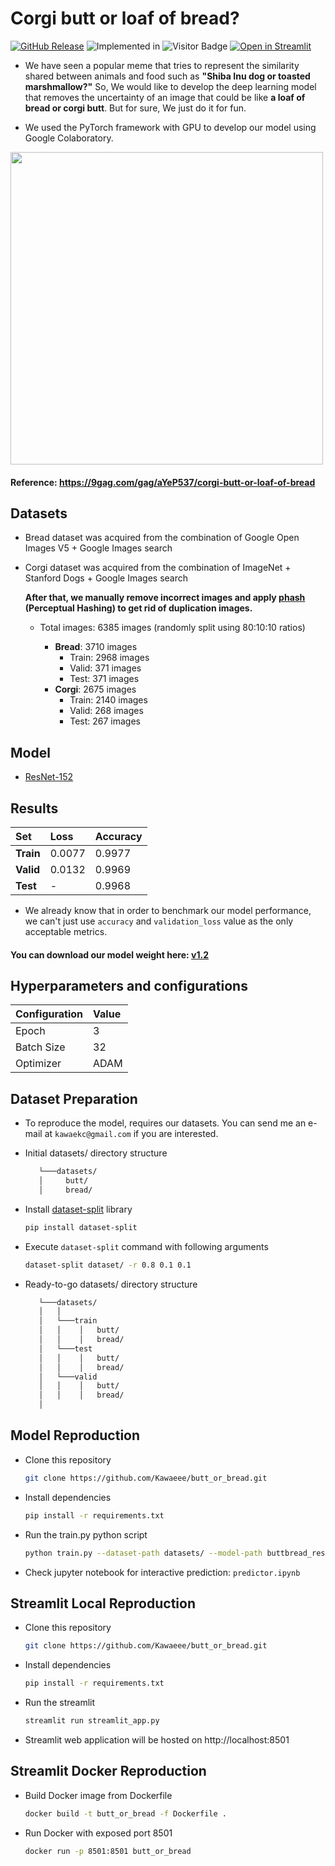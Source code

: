 # Corgi butt or loaf of bread?
[![GitHub Release](https://img.shields.io/github/v/release/Kawaeee/butt_or_bread)](https://github.com/Kawaeee/butt_or_bread/releases/tag/v1.2)
![Implemented in](https://upload.wikimedia.org/wikipedia/commons/f/fc/Blue_Python_3.7_Shield_Badge.svg)
![Visitor Badge](https://visitor-badge.glitch.me/badge?page_id=Kawaeee.butt_or_bread.visitor-badge)
[![Open in Streamlit](https://static.streamlit.io/badges/streamlit_badge_black_white.svg)](https://share.streamlit.io/kawaeee/butt_or_bread/)

* We have seen a popular meme that tries to represent the similarity shared between animals and food such as **"Shiba Inu dog or toasted marshmallow?"** So, We would like to develop the deep learning model that removes the uncertainty of an image that could be like **a loaf of bread or corgi butt**. But for sure, We just do it for fun.

* We used the PyTorch framework with GPU to develop our model using Google Colaboratory.

<img src="https://img-9gag-fun.9cache.com/photo/aYeP537_700b_v2.jpg" width="500" height="500">

#### Reference: https://9gag.com/gag/aYeP537/corgi-butt-or-loaf-of-bread

## Datasets
* Bread dataset was acquired from the combination of Google Open Images V5 + Google Images search
* Corgi dataset was acquired from the combination of ImageNet + Stanford Dogs + Google Images search

  **After that, we manually remove incorrect images and apply [phash](https://github.com/Kawaeee/phash) (Perceptual Hashing) to get rid of duplication images.**

  * Total images: 6385 images (randomly split using 80:10:10 ratios)

    * **Bread**: 3710 images
      * Train: 2968 images
      * Valid: 371 images
      * Test: 371 images
    * **Corgi**: 2675 images
      * Train: 2140 images
      * Valid: 268 images
      * Test: 267 images

## Model
- [ResNet-152](https://arxiv.org/abs/1512.03385)

## Results
|Set|Loss|Accuracy|
|:--|:--|:--|
|**Train**|0.0077|0.9977|
|**Valid**|0.0132|0.9969|
|**Test**|-|0.9968|

* We already know that in order to benchmark our model performance, we can't just use `accuracy` and `validation_loss` value as the only acceptable metrics.

#### You can download our model weight here: [v1.2](https://github.com/Kawaeee/butt_or_bread/releases/download/v1.2/buttbread_resnet152_3.h5)

## Hyperparameters and configurations

|Configuration|Value|
|:--|:--|
|Epoch|3|
|Batch Size|32|
|Optimizer|ADAM|

## Dataset Preparation
 * To reproduce the model, requires our datasets. You can send me an e-mail at `kawaekc@gmail.com` if you are interested.
 
 - Initial datasets/ directory structure
   ```Bash
      └───datasets/
      │     butt/
      │     bread/
   ```

 - Install [dataset-split](https://github.com/muriloxyz/dataset-split) library
   ```bash
   pip install dataset-split
   ```

 - Execute `dataset-split` command with following arguments
   ```bash
   dataset-split dataset/ -r 0.8 0.1 0.1
   ```

-  Ready-to-go datasets/ directory structure
   ```Bash
      └───datasets/
      │   │
      │   └───train
      │   │    │   butt/
      │   │    │   bread/
      │   └───test
      │   │    │   butt/
      │   │    │   bread/
      │   └───valid
      │   │    │   butt/
      │   │    │   bread/
      │
   ```

## Model Reproduction

 - Clone this repository
   ```bash
   git clone https://github.com/Kawaeee/butt_or_bread.git
   ```

 - Install dependencies
   ```Bash
   pip install -r requirements.txt
   ```

 - Run the train.py python script
   ```Bash
   python train.py --dataset-path datasets/ --model-path buttbread_resnet152_3.h5
   ```

 - Check jupyter notebook for interactive prediction: `predictor.ipynb`

## Streamlit Local Reproduction

 - Clone this repository
   ```bash
   git clone https://github.com/Kawaeee/butt_or_bread.git
   ```

 - Install dependencies
   ```Bash
   pip install -r requirements.txt
   ```

 - Run the streamlit
   ```Bash
   streamlit run streamlit_app.py
   ```

 - Streamlit web application will be hosted on http://localhost:8501

 ## Streamlit Docker Reproduction

 - Build Docker image from Dockerfile
   ```Bash
   docker build -t butt_or_bread -f Dockerfile .
   ```

 - Run Docker with exposed port 8501
   ```Bash
   docker run -p 8501:8501 butt_or_bread
   ```

